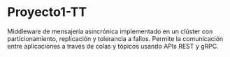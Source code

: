 # Proyecto1-TT
Middleware de mensajería asincrónica implementado en un clúster con particionamiento, replicación y tolerancia a fallos. Permite la comunicación entre aplicaciones a través de colas y tópicos usando APIs REST y gRPC.
